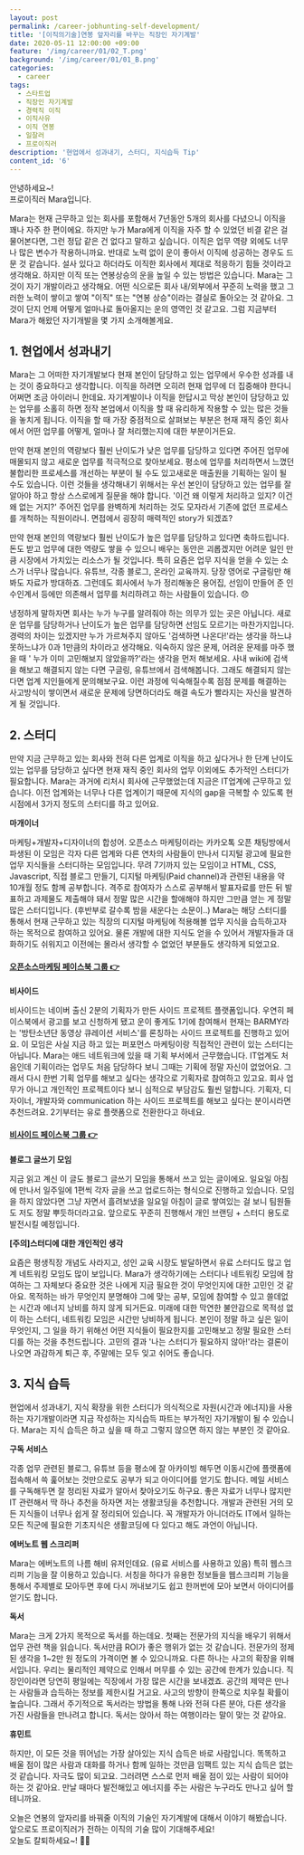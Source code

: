 ```yaml
---
layout: post
permalink: /career-jobhunting-self-development/
title: '[이직의기술]연봉 앞자리를 바꾸는 직장인 자기계발'
date: 2020-05-11 12:00:00 +09:00
feature: '/img/career/01/02_T.png'
background: '/img/career/01/01_B.png'
categories:
  - career
tags:
  - 스타트업
  - 직장인 자기계발
  - 경력직 이직
  - 이직사유
  - 이직 연봉
  - 일잘러
  - 프로이직러
description: '현업에서 성과내기, 스터디, 지식습득 Tip'
content_id: '6'
---
```


안녕하세요~!<br>
프로이직러 Mara입니다. 

Mara는 현재 근무하고 있는 회사를 포함해서 7년동안 5개의 회사를 다녔으니 이직을 꽤나 자주 한 편이에요. 하지만 누가 Mara에게 이직을 자주 할 수 있었던 비결 같은 걸 물어본다면, 그런 정답 같은 건 없다고 말하고 싶습니다. 이직은 업무 역량 외에도 너무나 많은 변수가 작용하니까요. 반대로 노력 없이 운이 좋아서 이직에 성공하는 경우도 드문 것 같습니다. 설사 있다고 하더라도 이직한 회사에서 제대로 적응하기 힘들 것이라고 생각해요. 하지만 이직 또는 연봉상승의 운을 높일 수 있는 방법은 있습니다. Mara는 그것이 자기 개발이라고 생각해요. 어떤 식으로든 회사 내/외부에서 꾸준히 노력을 했고 그러한 노력이 쌓이고 쌓여 "이직" 또는 "연봉 상승"이라는 결실로 돌아오는 것 같아요. 그것이 단지 언제 어떻게 얼마나로 돌아올지는 운의 영역인 것 같고요. 그럼 지금부터 Mara가 해왔던 자기개발을 몇 가지 소개해볼게요. 

## 1. 현업에서 성과내기

Mara는 그 어떠한 자기개발보다 현재 본인이 담당하고 있는 업무에서 우수한 성과를 내는 것이 중요하다고 생각합니다. 이직을 하려면 오히려 현재 업무에 더 집중해야 한다니 어쩌면 조금 아이러니 한데요. 자기계발이나 이직을 한답시고 막상 본인이 담당하고 있는 업무를 소홀히 하면 정작 본업에서 이직을 할 때 유리하게 작용할 수 있는 많은 것들을 놓치게 됩니다. 이직을 할 때 가장 중점적으로 살펴보는 부분은 현재 재직 중인 회사에서 어떤 업무를 어떻게, 얼마나 잘 처리했는지에 대한 부분이거든요. <br>

만약 현재 본인의 역량보다 훨씬 난이도가 낮은 업무를 담당하고 있다면 주어진 업무에 매몰되지 않고 새로운 업무를 적극적으로 찾아보세요. 평소에 업무를 처리하면서 느꼈던 불합리한 프로세스를 개선하는 부분이 될 수도 있고새로운 매출원을 기획하는 일이 될 수도 있습니다. 이런 것들을 생각해내기 위해서는 우선 본인이 담당하고 있는 업무를 잘 알아야 하고 항상 스스로에게 질문을 해야 합니다. '이건 왜 이렇게 처리하고 있지? 이건 왜 없는 거지?' 주어진 업무를 완벽하게 처리하는 것도 모자라서 기존에 없던 프로세스를 개척하는 직원이라니. 면접에서 굉장히 매력적인 story가 되겠죠? <br>

만약 현재 본인의 역량보다 훨씬 난이도가 높은 업무를 담당하고 있다면 축하드립니다. 돈도 받고 업무에 대한 역량도 쌓을 수 있으니 배우는 동안은 괴롭겠지만 어려운 일인 만큼 시장에서 가치있는 리소스가 될 것입니다. 특히 요즘은 업무 지식을 얻을 수 있는 소스가 너무나 많습니다. 유튜브, 각종 블로그, 온라인 교육까지. 당장 영어로 구글링만 해봐도 자료가 방대하죠. 그런데도 회사에서 누가 정리해놓은 용어집, 선임이 만들어 준 인수인계서 등에만 의존해서 업무를 처리하려고 하는 사람들이 있습니다. 😞<br>

냉정하게 말하자면 회사는 누가 누구를 알려줘야 하는 의무가 있는 곳은 아닙니다. 새로운 업무를 담당하거나 난이도가 높은 업무를 담당하면 선임도 모르기는 마찬가지입니다. 경력의 차이는 있겠지만 누가 가르쳐주지 않아도 '검색하면 나온다!'라는 생각을 하느냐 못하느냐가 0과 1만큼의 차이라고 생각해요. 익숙하지 않은 문제, 어려운 문제를 마주 했을 때 ' 누가 이미 고민해보지 않았을까?'라는 생각을 먼저 해보세요. 사내 wiki에 검색을 해보고 해결되지 않는 다면 구글링, 유튜브에서 검색해봅니다. 그래도 해결되지 않는 다면 업계 지인들에게 문의해보구요. 이런 과정에 익숙해질수록 점점 문제를 해결하는 사고방식이 쌓이면서 새로운 문제에 당면하더라도 해결 속도가 빨라지는 자신을 발견하게 될 것입니다. 

## 2. 스터디

만약 지금 근무하고 있는 회사와 전혀 다른 업계로 이직을 하고 싶다거나 한 단계 난이도 있는 업무를 담당하고 싶다면 현재 재직 중인 회사의 업무 이외에도 추가적인 스터디가 필요합니다. Mara는 과거에 리처시 회사에 근무했었는데 지금은 IT업계에 근무하고 있습니다. 이전 업계와는 너무나 다른 업계이기 때문에 지식의 gap을 극복할 수 있도록 현시점에서 3가지 정도의 스터디를 하고 있어요. 

**마개이너**

마케팅+개발자+디자이너의 합성어. 오픈소스 마케팅이라는 카카오톡 오픈 채팅방에서 파생된 이 모임은 각자 다른 업계와 다른 연차의 사람들이 만나서 디지털 광고에 필요한 업무 지식들을 스터디하는 모임입니다. 무려 7기까지 있는 모임이고 HTML, CSS, Javascript, 직접 블로그 만들기, 디지털 마케팅(Paid channel)과 관련된 내용을 약 10개월 정도 함께 공부합니다. 격주로 참여자가 스스로 공부해서 발표자료를 만든 뒤 발표하고 과제물도 제출해야 돼서 정말 많은 시간을 할애해야 하지만 그만큼 얻는 게 정말 많은 스터디입니다. (후반부로 갈수록 밤을 새운다는 소문이..) Mara는 해당 스터디를 통해서 현재 근무하고 있는 직장의 디지털 마케팅에 적용해볼 업무 지식을 습득하고자 하는 목적으로 참여하고 있어요. 물론 개발에 대한 지식도 얻을 수 있어서 개발자들과 대화하기도 쉬워지고 이전에는 몰라서 생각할 수 없었던 부분들도 생각하게 되었고요.

#### [오픈소스마케팅 페이스북 그룹 👉](https://oso.ma/group)

**비사이드** 

비사이드는 네이버 출신 2분의 기획자가 만든 사이드 프로젝트 플랫폼입니다. 우연히 페이스북에서 광고를 보고 신청하게 됐고 운이 좋게도 1기에 참여해서 현재는 BARMY라는 '방탄소년단 동영상 큐레이션 서비스'를 론칭하는 사이드 프로젝트를 진행하고 있어요. 이 모임은 사실 지금 하고 있는 퍼포먼스 마케팅이랑 직접적인 관련이 있는 스터디는 아닙니다. Mara는 애드 네트워크에 있을 때 기획 부서에서 근무했습니다. IT업계도 처음인데 기획이라는 업무도 처음 담당하다 보니 그때는 기획에 정말 자신이 없었어요. 그래서 다시 한번 기획 업무를 해보고 싶다는 생각으로 기획자로 참여하고 있고요. 회사 업무가 아니고 개인적인 프로젝트이다 보니 심적으로 부담감도 훨씬 덜합니다. 기획자, 디자이너, 개발자와 communication 하는 사이드 프로젝트를 해보고 싶다는 분이시라면 추천드려요. 2기부터는 유로 플랫폼으로 전환한다고 하네요. 

#### [비사이드 페이스북 그룹 👉](https://www.facebook.com/bsideproject.it/)

**블로그 글쓰기 모임** 

지금 읽고 계신 이 글도 블로그 글쓰기 모임을 통해서 쓰고 있는 글이에요. 일요일 아침에 만나서 일주일에 1편씩 각자 글을 쓰고 업로드하는 형식으로 진행하고 있습니다. 모임을 하지 않았다면 그냥 자면서 흘려보냈을 일요일 아침이 글로 쌓여있는 걸 보니 팀원들도 저도 정말 뿌듯하더라고요. 앞으로도 꾸준히 진행해서 개인 브랜딩 + 스터디 용도로 발전시킬 예정입니다. 

**[주의]스터디에 대한 개인적인 생각**

요즘은 평생직장 개념도 사라지고, 성인 교육 시장도 발달하면서 유료 스터디도 많고 업계 네트워킹 모임도 많이 보입니다. Mara가 생각하기에는 스터디나 네트워킹 모임에 참여하는 그 자체보다 중요한 것은 나에게 지금 필요한 것이 무엇인지에 대한 고민인 것 같아요. 목적하는 바가 무엇인지 분명해야 그에 맞는 공부, 모임에 참여할 수 있고 쓸데없는 시간과 에너지 낭비를 하지 않게 되거든요. 미래에 대한 막연한 불안감으로 목적성 없이 하는 스터디, 네트워킹 모임은 시간만 낭비하게 됩니다. 본인이 정말 하고 싶은 일이 무엇인지, 그 일을 하기 위해선 어떤 지식들이 필요한지를 고민해보고 정말 필요한 스터디를 하는 것을 추천드립니다. 고민의 결과 '나는 스터디가 필요하지 않아!'라는 결론이 나오면 과감하게 퇴근 후, 주말에는 모두 잊고 쉬어도 좋습니다.  

## 3. 지식 습득

현업에서 성과내기, 지식 확장을 위한 스터디가 의식적으로 자원(시간과 에너지)을 사용하는 자기개발이라면 지금 작성하는 지식습득 파트는 부가적인 자기개발이 될 수 있습니다. Mara는 지식 습득은 하고 싶을 때 하고 그렇지 않으면 하지 않는 부분인 것 같아요. 

**구독 서비스**

각종 업무 관련된 블로그, 유튜브 등을 평소에 잘 아카이빙 해두면 이동시간에 플랫폼에 접속해서 쓱 훑어보는 것만으로도 공부가 되고 아이디어를 얻기도 합니다. 메일 서비스를 구독해두면 잘 정리된 자료가 알아서 찾아오기도 하구요. 좋은 자료가 너무나 많지만 IT 관련해서 딱 하나 추천을 하자면 저는 생활코딩을 추천합니다. 개발과 관련된 거의 모든 지식들이 너무나 쉽게 잘 정리되어 있습니다. 꼭 개발자가 아니더라도 IT에서 일하는 모든 직군에 필요한 기초지식은 생활코딩에 다 있다고 해도 과언이 아닙니다. 

**에버노트 웹 스크리퍼** 

Mara는 에버노트의 나름 해비 유저인데요. (유료 서비스를 사용하고 있음) 특히 웹스크리퍼 기능을 잘 이용하고 있습니다. 서칭을 하다가 유용한 정보들을 웹스크리퍼 기능을 통해서 주제별로 모아두면 후에 다시 꺼내보기도 쉽고 한꺼번에 모아 보면서 아이디어를 얻기도 합니다. 

**독서**

Mara는 크게 2가지 목적으로 독서를 하는데요. 첫째는 전문가의 지식을 배우기 위해서 업무 관련 책을 읽습니다. 독서만큼 ROI가 좋은 행위가 없는 것 같습니다. 전문가의 정제된 생각을 1~2만 원 정도의 가격이면 볼 수 있으니까요. 다른 하나는 사고의 확장을 위해서입니다. 우리는 물리적인 제약으로 인해서 머무를 수 있는 공간에 한계가 있습니다. 직장인이라면 당연히 평일에는 직장에서 가장 많은 시간을 보내겠죠. 공간의 제약은 만나는 사람들과 습득하는 정보를 제한시킬 거고요. 사고의 방향이 한쪽으로 치우칠 확률이 높습니다. 그래서 주기적으로 독서라는 방법을 통해 나와 전혀 다른 분야, 다른 생각을 가진 사람들을 만나려고 합니다. 독서는 앉아서 하는 여행이라는 말이 맞는 것 같아요. 

**휴민트**

하지만, 이 모든 것을 뛰어넘는 가장 살아있는 지식 습득은 바로 사람입니다. 똑똑하고 배울 점이 많은 사람과 대화를 하거나 함께 일하는 것만큼 임팩트 있는 지식 습득은 없는 것 같습니다. 자극도 많이 되고요. 그러려면 스스로 먼저 배울 점이 있는 사람이 되어야 하는 것 같아요. 만날 때마다 발전해있고 에너지를 주는 사람은 누구라도 만나고 싶어 할 테니까요. 

오늘은 연봉의 앞자리를 바꿔줄 이직의 기술인 자기계발에 대해서 이야기 해봤습니다. 앞으로도 프로이직러가 전하는 이직의 기술 많이 기대해주세요! <br>
오늘도 칼퇴하세요~! 🙋‍♀️  